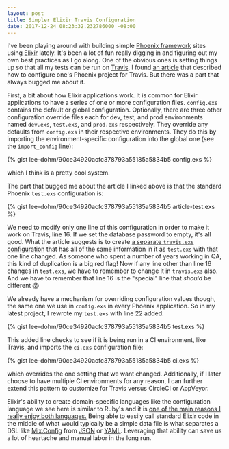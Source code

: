 ```yaml
---
layout: post
title: Simpler Elixir Travis Configuration
date: 2017-12-24 08:23:32.232786000 -08:00
---
```


I've been playing around with building simple [Phoenix framework][phoenix] sites using [Elixir][elixir] lately. It's been a lot of fun really digging in and figuring out my own best practices as I go along. One of the obvious ones is setting things up so that all my tests can be run on [Travis][travis]. I found [an article][phoenix-framework-travis-ci] that described how to configure one's Phoenix project for Travis. But there was a part that always bugged me about it.

First, a bit about how Elixir applications work. It is common for Elixir applications to have a series of one or more configuration files. `config.exs` contains the default or global configuration. Optionally, there are three other configuration override files each for dev, test, and prod environments named `dev.exs`, `test.exs`, and `prod.exs` respectively. They override any defaults from `config.exs` in their respective environments. They do this by importing the environment-specific configuration into the global one (see the `import_config` line):

{% gist lee-dohm/90ce34920acfc378793a55185a5834b5 config.exs %}

which I think is a pretty cool system.

The part that bugged me about the article I linked above is that the standard Phoenix `test.exs` configuration is:

{% gist lee-dohm/90ce34920acfc378793a55185a5834b5 article-test.exs %}

We need to modify only one line of this configuration in order to make it work on Travis, line 16. If we set the database password to empty, it's all good. What the article suggests is to create [a separate `travis.exs` configuration][travis-config] that has all of the same information in it as `test.exs` with that one line changed. As someone who spent a number of years working in QA, this kind of duplication is a big red flag! Now if any line other than line 16 changes in `test.exs`, we have to remember to change it in `travis.exs` also. And we have to remember that line 16 is the "special" line that _should_ be different 😱

We already have a mechanism for overriding configuration values though, the same one we use in `config.exs` in every Phoenix application. So in my latest project, I rewrote my `test.exs` with line 22 added:

{% gist lee-dohm/90ce34920acfc378793a55185a5834b5 test.exs %}

This added line checks to see if it is being run in a CI environment, like Travis, and imports the `ci.exs` configuration file:

{% gist lee-dohm/90ce34920acfc378793a55185a5834b5 ci.exs %}

which overrides the one setting that we want changed. Additionally, if I later choose to have multiple CI environments for any reason, I can further extend this pattern to customize for Travis versus CircleCI or AppVeyor.

Elixir's ability to create domain-specific languages like the configuration language we see here is similar to Ruby's and it is [one of the main reasons I really enjoy both languages.][ruby-dsls] Being able to easily call standard Elixir code in the middle of what would typically be a simple data file is what separates a DSL like [Mix.Config][mix-config] from [JSON][json] or [YAML][yaml]. Leveraging that ability can save us a lot of heartache and manual labor in the long run.

[elixir]: https://elixir-lang.org/
[json]: https://www.json.org/
[mix-config]: https://hexdocs.pm/mix/Mix.Config.html#content
[phoenix-framework-travis-ci]: https://medium.com/@devenney/phoenix-framework-travis-ci-a46a0dbfecd7
[phoenix]: http://phoenixframework.org/
[ruby-dsls]: /2013/05/05/thoughts-on-why-ruby-is-awesome/#one-language-to-rule-them-all
[travis-config]: https://gist.github.com/lee-dohm/90ce34920acfc378793a55185a5834b5#file-article-travis-exs
[travis]: https://travis-ci.org/
[yaml]: http://yaml.org/

